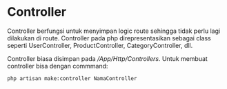 # Controller

Controller berfungsi untuk menyimpan logic route sehingga tidak perlu lagi dilakukan di route. Controller pada php direpresentasikan sebagai class seperti UserController, ProductController, CategoryController, dll.

Controller biasa disimpan pada */App/Http/Controllers*. Untuk membuat controller bisa dengan commmand:
```
php artisan make:controller NamaController
```